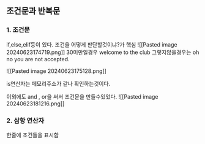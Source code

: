 
## 조건문과 반복문 

### 1. 조건문
if,else,elif등이 있다.
조건을 어떻게 판단할것이냐?가 핵심
![[Pasted image 20240623174719.png]]
30미만일경우 welcome to the club
그렇지않을경우는 oh no you are not accepted.

![[Pasted image 20240623175128.png]]

is연산자는 메모리주소가 같나 확인하는것이다. 


이외에도 and , or을 써서 조건문을 만들수있었다.
![[Pasted image 20240623181216.png]]

### 2. 삼항 연산자
한줄에 조건들을 표시함

